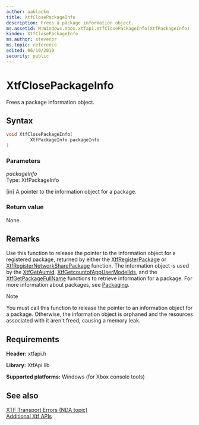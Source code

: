 ```yaml
---
author: aablackm
title: XtfClosePackageInfo
description: Frees a package information object.
ms.assetid: M:Windows.Xbox.xtfapi.XtfClosePackageInfo(XtfPackageInfo)
kindex: XtfClosePackageInfo
ms.author: stevenpr
ms.topic: reference
edited: 06/10/2019
security: public
---
```


# XtfClosePackageInfo
  
Frees a package information object.  
  
<a id="syntaxSection"></a>
  
## Syntax
  
```cpp
void XtfClosePackageInfo(
         XtfPackageInfo packageInfo
)  
```
  
<a id="parametersSection"></a>
  
### Parameters
  
*packageInfo*  
Type: XtfPackageInfo  
  
\[in\] A pointer to the information object for a package.  
  
<a id="retvalSection"></a>
  
### Return value
  
None.  
  
<a id="remarksSection"></a>
  
## Remarks
  
Use this function to release the pointer to the information object for a registered package, returned by either the [XtfRegisterPackage](xtfregisterpackage-xtfapi-xbox-windows-m.md) or [XtfRegisterNetworkSharePackage](xtfregisternetworksharepackage-xtfapi-xbox-windows-m.md) function. The information object is used by the [XtfGetAumid](xtfgetaumid-xtfapi-xbox-windows-m.md), [XtfGetcountofAppUserModelIds](xtfgetcountofappusermodelids-xtfapi-xbox-windows-m.md), and the [XtfGetPackageFullName](xtfgetpackagefullname-xtfapi-xbox-windows-m.md) functions to retrieve information for a package. For more information about packages, see [Packaging](../../../../../packaging/gc-packaging-toc.md).  
  > [!NOTE]
> You must call this function to release the pointer to an information object for a package. Otherwise, the information object is orphaned and the resources associated with it aren't freed, causing a memory leak.  
  
<a id="requirements"></a>
  
## Requirements
  
**Header:** xtfapi.h  
  
**Library:** XtfApi.lib  
  
**Supported platforms:** Windows (for Xbox console tools)  
  
<a id="seealsoSection"></a>
  
## See also  
  
[XTF Transport Errors (NDA topic)](../../../../../tools-console/xbox-tools-and-apis/commandlinetools/xtf-transport-errors.md)  
[Additional Xtf APIs](../atoc-xtfapi.md)  
  